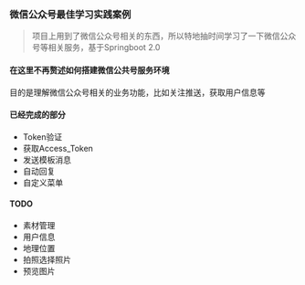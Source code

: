 ### 微信公众号最佳学习实践案例
>  项目上用到了微信公众号相关的东西，所以特地抽时间学习了一下微信公众号等相关服务，基于Springboot 2.0
#### 在这里不再赘述如何搭建微信公共号服务环境
目的是理解微信公众号相关的业务功能，比如关注推送，获取用户信息等
#### 已经完成的部分

- Token验证
- 获取Access_Token
- 发送模板消息
- 自动回复
- 自定义菜单

#### TODO
- 素材管理
- 用户信息
- 地理位置
- 拍照选择照片
- 预览图片

